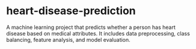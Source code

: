 # heart-disease-prediction
A machine learning project that predicts whether a person has heart disease based on medical attributes. It includes data preprocessing, class balancing, feature analysis, and model evaluation.
